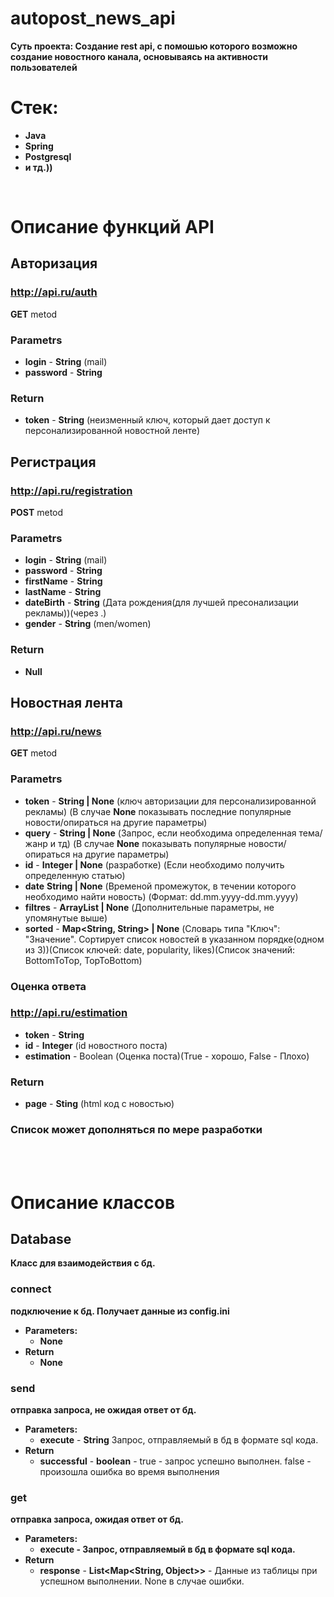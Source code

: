 # autopost_news_api
**Суть проекта: Создание rest api, с помошью которого возможно создание новостного канала, основываясь на активности пользователей**

# Стек:
- **Java**
- **Spring**
- **Postgresql**
- **и тд.))**

<br>

# Описание функций API

## Авторизация
### http://api.ru/auth
**GET** metod

### Parametrs
- **login** - **String** (mail)
- **password** - **String**
### Return
- **token** - **String** (неизменный ключ, который дает доступ к персонализированной новостной ленте)

## Регистрация
### http://api.ru/registration
**POST** metod

### Parametrs
- **login** - **String** (mail)
- **password** - **String**
- **firstName** - **String**
- **lastName** - **String**
- **dateBirth** - **String** (Дата рождения(для лучшей пресонализации рекламы))(через .)
- **gender** - **String** (men/women)
### Return 
- **Null**

## Новостная лента
### http://api.ru/news
**GET** metod

### Parametrs
- **token** - **String | None** (ключ авторизации для персонализированной рекламы) (В случае **None** показывать последние популярные новости/опираться на другие параметры)
- **query** - **String | None** (Запрос, если необходима определенная тема/жанр и тд) (В случае **None** показывать популярные новости/опираться на другие параметры)
- **id** - **Integer | None** (разработке) (Если необходимо получить определенную статью)
- **date** **String | None** (Временой промежуток, в течении которого необходимо найти новость) (Формат: dd.mm.yyyy-dd.mm.yyyy)
- **filtres** - **ArrayList<String> | None** (Дополнительные параметры, не упомянутые выше)
- **sorted** - **Map<String, String> | None** (Словарь типа "Ключ": "Значение". Сортирует список новостей в указанном порядке(одном из 3))(Список ключей: date, popularity, likes)(Список значений: BottomToTop, TopToBottom)
### Оценка ответа
### http://api.ru/estimation
- **token** - **String**
- **id** - **Integer** (id новостного поста)
- **estimation** - Boolean (Оценка поста)(True - хорошо, False - Плохо)
### Return
- **page** - **Sting** (html код с новостью) 
### Список может дополняться по мере разработки

<br><br>

# Описание классов
## Database
**Класс для взаимодействия с бд.**
### connect
**подключение к бд. Получает данные из config.ini**
- **Parameters:**
    - **None**
- **Return**
    - **None**
### send 
**отправка запроса, не ожидая ответ от бд.**
- **Parameters:**
    - **execute** - **String** Запрос, отправляемый в бд в формате sql кода.
- **Return**
    - **successful** - **boolean** - true - запрос успешно выполнен. false - произошла ошибка во время выполнения
### get
**отправка запроса, ожидая ответ от бд.**
- **Parameters:**
    - **execute - Запрос, отправляемый в бд в формате sql кода.**
- **Return**
    - **response** - **List<Map<String, Object>>** - Данные из таблицы при успешном выполнении. None в случае ошибки.
